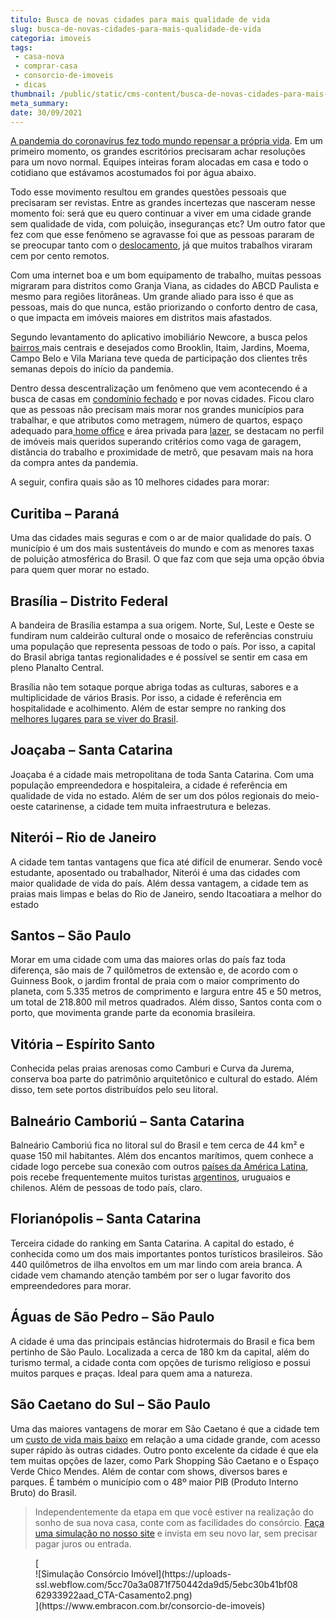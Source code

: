 ```yaml
---
titulo: Busca de novas cidades para mais qualidade de vida
slug: busca-de-novas-cidades-para-mais-qualidade-de-vida
categoria: imoveis
tags:
 - casa-nova
 - comprar-casa
 - consorcio-de-imoveis
 - dicas
thumbnail: /public/static/cms-content/busca-de-novas-cidades-para-mais-qualidade-de-vida.jpg
meta_summary: 
date: 30/09/2021
---
```

[A pandemia do coronavírus fez todo mundo repensar a própria vida](https://www.embracon.com.br/blog/habitos-de-consumo-antes-durante-e-pos-pandemia). Em um primeiro momento, os grandes escritórios precisaram achar resoluções para um novo normal. Equipes inteiras foram alocadas em casa e todo o cotidiano que estávamos acostumados foi por água abaixo.

Todo esse movimento resultou em grandes questões pessoais que precisaram ser revistas. Entre as grandes incertezas que nasceram nesse momento foi: será que eu quero continuar a viver em uma cidade grande sem qualidade de vida, com poluição, inseguranças etc? Um outro fator que fez com que esse fenômeno se agravasse foi que as pessoas pararam de se preocupar tanto com o [deslocamento](https://www.embracon.com.br/blog/8-motivos-para-voce-morar-perto-do-trabalho), já que muitos trabalhos viraram cem por cento remotos.

Com uma internet boa e um bom equipamento de trabalho, muitas pessoas migraram para distritos como Granja Viana, as cidades do ABCD Paulista e mesmo para regiões litorâneas. Um grande aliado para isso é que as pessoas, mais do que nunca, estão priorizando o conforto dentro de casa, o que impacta em imóveis maiores em distritos mais afastados.

Segundo levantamento do aplicativo imobiliário Newcore, a busca pelos [bairros ](https://www.embracon.com.br/blog/saiba-o-que-considerar-ao-escolher-um-bairro-para-morar)mais centrais e desejados como Brooklin, Itaim, Jardins, Moema, Campo Belo e Vila Mariana teve queda de participação dos clientes três semanas depois do início da pandemia.

Dentro dessa descentralização um fenômeno que vem acontecendo é a busca de casas em [condomínio fechado](https://www.embracon.com.br/blog/casa-em-condominio-fechado-quando-e-porque-fazer-esse-investimento) e por novas cidades. Ficou claro que as pessoas não precisam mais morar nos grandes municípios para trabalhar, e que atributos como metragem, número de quartos, espaço adequado para[ home office](https://www.embracon.com.br/blog/home-office-5-dicas-para-manter-o-cantinho-de-trabalho-organizado) e área privada para [lazer](https://www.embracon.com.br/blog/o-que-nao-pode-faltar-na-area-externa-da-casa-para-garantir-o-lazer-da-familia), se destacam no perfil de imóveis mais queridos superando critérios como vaga de garagem, distância do trabalho e proximidade de metrô, que pesavam mais na hora da compra antes da pandemia.

A seguir, confira quais são as 10 melhores cidades para morar:

Curitiba – Paraná
-----------------

Uma das cidades mais seguras e com o ar de maior qualidade do país. O município é um dos mais sustentáveis do mundo e com as menores taxas de poluição atmosférica do Brasil. O que faz com que seja uma opção óbvia para quem quer morar no estado.

Brasília – Distrito Federal
---------------------------

A bandeira de Brasília estampa a sua origem. Norte, Sul, Leste e Oeste se fundiram num caldeirão cultural onde o mosaico de referências construiu uma população que representa pessoas de todo o país. Por isso, a capital do Brasil abriga tantas regionalidades e é possível se sentir em casa em pleno Planalto Central.

Brasília não tem sotaque porque abriga todas as culturas, sabores e a multiplicidade de vários Brasis. Por isso, a cidade é referência em hospitalidade e acolhimento. Além de estar sempre no ranking dos [melhores lugares para se viver do Brasil](https://www.embracon.com.br/blog/conheca-as-melhores-cidades-para-se-viver-no-brasil).

Joaçaba – Santa Catarina
------------------------

Joaçaba é a cidade mais metropolitana de toda Santa Catarina. Com uma população empreendedora e hospitaleira, a cidade é referência em qualidade de vida no estado. Além de ser um dos pólos regionais do meio-oeste catarinense, a cidade tem muita infraestrutura e belezas.

Niterói – Rio de Janeiro
------------------------

A cidade tem tantas vantagens que fica até difícil de enumerar. Sendo você estudante, aposentado ou trabalhador, Niterói é uma das cidades com maior qualidade de vida do país. Além dessa vantagem, a cidade tem as praias mais limpas e belas do Rio de Janeiro, sendo Itacoatiara a melhor do estado

Santos – São Paulo
------------------

Morar em uma cidade com uma das maiores orlas do país faz toda diferença, são mais de 7 quilômetros de extensão e, de acordo com o Guinness Book, o jardim frontal de praia com o maior comprimento do planeta, com 5.335 metros de comprimento e largura entre 45 e 50 metros, um total de 218.800 mil metros quadrados. Além disso, Santos conta com o porto, que movimenta grande parte da economia brasileira.

Vitória – Espírito Santo
------------------------

Conhecida pelas praias arenosas como Camburi e Curva da Jurema, conserva boa parte do patrimônio arquitetônico e cultural do estado. Além disso, tem sete portos distribuídos pelo seu litoral.

Balneário Camboriú – Santa Catarina
-----------------------------------

Balneário Camboriú fica no litoral sul do Brasil e tem cerca de 44 km² e quase 150 mil habitantes. Além dos encantos marítimos, quem conhece a cidade logo percebe sua conexão com outros [países da América Latina](https://www.embracon.com.br/blog/os-melhores-destinos-de-viagem-na-america-do-sul), pois recebe frequentemente muitos turistas [argentinos](https://www.embracon.com.br/blog/veja-4-razoes-para-viajar-para-a-argentina-nas-suas-proximas-ferias), uruguaios e chilenos. Além de pessoas de todo país, claro.

Florianópolis – Santa Catarina
------------------------------

Terceira cidade do ranking em Santa Catarina. A capital do estado, é conhecida como um dos mais importantes pontos turísticos brasileiros. São 440 quilômetros de ilha envoltos em um mar lindo com areia branca. A cidade vem chamando atenção também por ser o lugar favorito dos empreendedores para morar.

Águas de São Pedro – São Paulo
------------------------------

A cidade é uma das principais estâncias hidrotermais do Brasil e fica bem pertinho de São Paulo. Localizada a cerca de 180 km da capital, além do turismo termal, a cidade conta com opções de turismo religioso e possui muitos parques e praças. Ideal para quem ama a natureza.

São Caetano do Sul – São Paulo
------------------------------

Uma das maiores vantagens de morar em São Caetano é que a cidade tem um [custo de vida mais baixo](https://www.embracon.com.br/blog/melhores-cidades-para-viver-com-valores-de-metro-quadrado) em relação a uma cidade grande, com acesso super rápido às outras cidades. Outro ponto excelente da cidade é que ela tem muitas opções de lazer, como Park Shopping São Caetano e o Espaço Verde Chico Mendes. Além de contar com shows, diversos bares e parques. É também o município com o 48º maior PIB (Produto Interno Bruto) do Brasil.

> Independentemente da etapa em que você estiver na realização do sonho de sua nova casa, conte com as facilidades do consórcio. [Faça uma simulação no nosso site](https://www.embracon.com.br/consorcio-de-imoveis) e invista em seu novo lar, sem precisar pagar juros ou entrada.

<figure class="w-richtext-figure-type-image w-richtext-align-center">[<div>![Simulação Consórcio Imóvel](https://uploads-ssl.webflow.com/5cc70a3a0871f750442da9d5/5ebc30b41bf0862933922aad_CTA-Casamento2.png)</div>](https://www.embracon.com.br/consorcio-de-imoveis)</figure>‍

